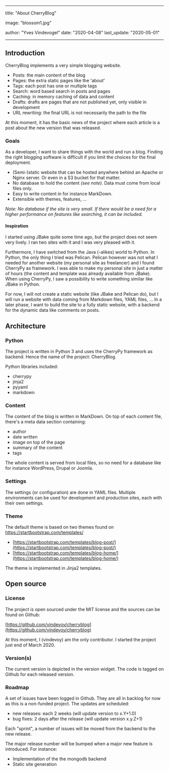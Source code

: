 ---

title: "About CherryBlog"

image: "blossom1.jpg"

author: "Yves Vindevogel"
date: "2020-04-08"
last_update: "2020-05-01"

----------

## Introduction

CherryBlog implements a very simple blogging website.

- Posts: the main content of the blog
- Pages: the extra static pages like the 'about'
- Tags: each post has one or multiple tags
- Search: word based search in posts and pages
- Caching: in memory caching of data and content
- Drafts: drafts are pages that are not published yet, only visible in development
- URL rewriting: the final URL is not necessarily the path to the file 

At this moment, it has the basic news of the project where each article is a post about the new version that was released.

### Goals

As a developer, I want to share things with the world and run a blog. Finding the right blogging software is difficult if you limit the choices for the final deployment.

- (Semi-)static website that can be hosted anywhere behind an Apache or Nginx server. Or even in a S3 bucket for that matter.
- No database to hold the content _(see note)_.  Data must come from local files only.
- Easy to write content in for instance MarkDown.
- Extensible with themes, features, ...

_Note: No database if the site is very small. If there would be a need for a higher performance on features like searching, it can be included._

#### Inspiration

I started using JBake quite some time ago, but the project does not seem very lively.  I ran two sites with it and I was very pleased with it.   

Furthermore, I have switched from the Java (-alikes) world to Python.  In Python, the only thing I tried was Pelican.  Pelican however was not what I needed for another website (my personal site as freelancer) and I found CherryPy as framework.  I was able to make my personal site in just a matter of hours (the content and template was already available from JBake).  When using CherryPy, I saw a possibility to write something similar like JBake in Python.  

For now, I will not create a static website (like JBake and Pelican do), but I will run a website with data coming from Markdown files, YAML files, ...  In a later phase, I want to build the site to a fully static website, with a backend for the dynamic data like comments on posts.  

## Architecture

### Python 

The project is written in Python 3 and uses the CherryPy framework as backend. Hence the name of the project: CherryBlog.  

Python libraries included:

- cherrypy
- jinja2
- pyyaml
- markdown

### Content
The content of the blog is written in MarkDown. On top of each content file, there's a meta data section containing:

- author
- date written
- image on top of the page
- summary of the content
- tags

The whole content is served from local files, so no need for a database like for instance WordPress, Drupal or Joomla.

### Settings

The settings (or configuration) are done in YAML files.  Multiple environments can be used for development and production sites, each with their own settings.

### Theme 

The default theme is based on two themes found on https://startbootstrap.com/templates/

- [https://startbootstrap.com/templates/blog-post/](https://startbootstrap.com/templates/blog-post/)
- [https://startbootstrap.com/templates/blog-home/](https://startbootstrap.com/templates/blog-home/)

The theme is implemented in Jinja2 templates.

## Open source

### License

The project is open sourced under the MIT license and the sources can be found on Github:   

[https://github.com/vindevoy/cherryblog](https://github.com/vindevoy/cherryblog)

At this moment, I (vindevoy) am the only contributor.  I started the project just end of March 2020.

### Version(s)

The current version is depicted in the version widget.  The code is tagged on Github for each released version.

### Roadmap

A set of issues have been logged in Github.  They are all in backlog for now as this is a non-funded project.  The updates are scheduled:

- new releases: each 2 weeks (will update version to x.Y+1.0)
- bug fixes: 2 days after the release (will update version x.y.Z+1)

Each "sprint", a number of issues will be moved from the backend to the new release.

The major release number will be bumped when a major new feature is introduced.  For instance:

- Implementation of the the mongodb backend
- Static site generation

